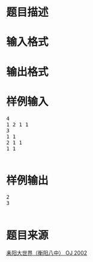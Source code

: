 

# 题目描述



# 输入格式


<div class="content">

# 输出格式


<div class="content">

# 样例输入


<pre>4                              
1 2 1 1						   
3
1 1
2 1 1
1 1
  </pre>

# 样例输出


<pre>2
3
  </pre>

# 题目来源


<a href="http://www.lydsy.com/JudgeOnline/problem.php?id=2002">耒阳大世界（衡阳八中） OJ 2002</a>
